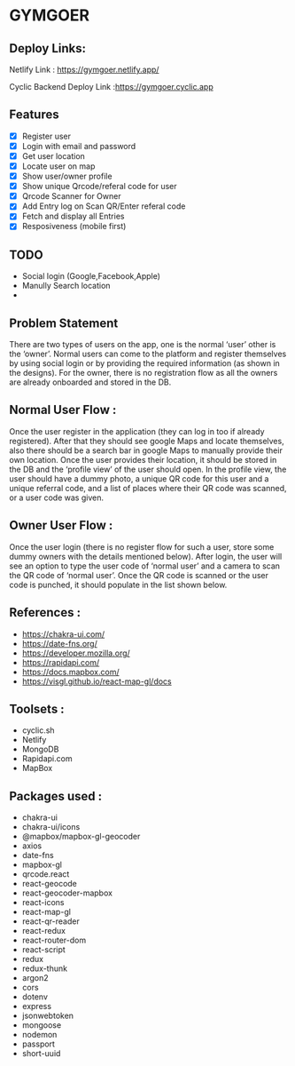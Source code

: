 # GYMGOER
 
 ## Deploy Links:
  Netlify Link : https://gymgoer.netlify.app/

  Cyclic Backend Deploy Link :https://gymgoer.cyclic.app

  ## Features
  - [x] Register user 
  - [x] Login with email and password
  - [x] Get user location
  - [x] Locate user on map
  - [x] Show user/owner profile
  - [x] Show unique Qrcode/referal code for user
  - [x] Qrcode Scanner for Owner
  - [x] Add Entry log on Scan QR/Enter referal code
  - [x] Fetch and display all Entries
  - [x] Resposiveness (mobile first)

  ## TODO
  - Social login (Google,Facebook,Apple)
  - Manully Search location
  - 
## Problem Statement
 There are two types of users on the app, one is the normal
‘user’ other is the ‘owner’. Normal users can come to the platform and register
themselves by using social login or by providing the required information (as
shown in the designs). For the owner, there is no registration flow as all the
owners are already onboarded and stored in the DB.

## Normal User Flow :
Once the user register in the application (they can log in
too if already registered). After that they should see google Maps and locate
themselves, also there should be a search bar in google Maps to manually
provide their own location. Once the user provides their location, it should be
stored in the DB and the ‘profile view’ of the user should open. In the profile
view, the user should have a dummy photo, a unique QR code for this user
and a unique referral code, and a list of places where their QR code was
scanned, or a user code was given.

## Owner User Flow :
Once the user login (there is no register flow for such a user,
store some dummy owners with the details mentioned below). After login, the
user will see an option to type the user code of ‘normal user’ and a camera to
scan the QR code of ‘normal user’. Once the QR code is scanned or the user
code is punched, it should populate in the list shown below.

## References :
- https://chakra-ui.com/
- https://date-fns.org/
- https://developer.mozilla.org/
- https://rapidapi.com/
- https://docs.mapbox.com/
- https://visgl.github.io/react-map-gl/docs


## Toolsets :
- cyclic.sh
- Netlify
- MongoDB
- Rapidapi.com
- MapBox

## Packages used :
- chakra-ui
- chakra-ui/icons
- @mapbox/mapbox-gl-geocoder
- axios
- date-fns
- mapbox-gl
- qrcode.react
- react-geocode
- react-geocoder-mapbox
- react-icons
- react-map-gl
- react-qr-reader
- react-redux
- react-router-dom
- react-script
- redux
- redux-thunk
- argon2
- cors
- dotenv
- express
- jsonwebtoken
- mongoose
- nodemon
- passport
- short-uuid